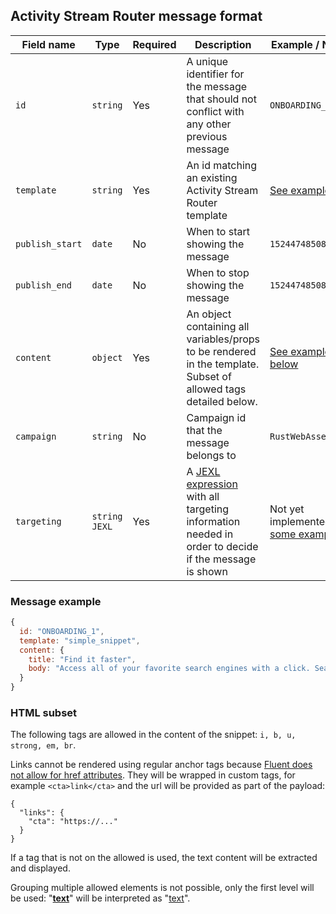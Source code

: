 ## Activity Stream Router message format

Field name | Type     | Required | Description | Example / Note
---        | ---      | ---      | ---         | ---
`id`       | `string` | Yes | A unique identifier for the message that should not conflict with any other previous message | `ONBOARDING_1`
`template` | `string` | Yes | An id matching an existing Activity Stream Router template | [See example](https://github.com/mozilla/activity-stream/blob/33669c67c2269078a6d3d6d324fb48175d98f634/system-addon/content-src/message-center/templates/SimpleSnippet.jsx)
`publish_start` | `date` | No | When to start showing the message | `1524474850876`
`publish_end` | `date` | No | When to stop showing the message | `1524474850876`
`content` | `object` | Yes | An object containing all variables/props to be rendered in the template. Subset of allowed tags detailed below. | [See example below](#HTML-subset)
`campaign` | `string` | No | Campaign id that the message belongs to | `RustWebAssembly`
`targeting` | `string` `JEXL` | Yes | A [JEXL expression](http://normandy.readthedocs.io/en/latest/user/filter_expressions.html#jexl-basics) with all targeting information needed in order to decide if the message is shown | Not yet implemented, [some examples](http://normandy.readthedocs.io/en/latest/user/filter_expressions.html#examples)

### Message example
```javascript
{
  id: "ONBOARDING_1",
  template: "simple_snippet",
  content: {
    title: "Find it faster",
    body: "Access all of your favorite search engines with a click. Search the whole Web or just one website from the search box."
  }
}
```

### HTML subset
The following tags are allowed in the content of the snippet: `i, b, u, strong, em, br`.

Links cannot be rendered using regular anchor tags because [Fluent does not allow for href attributes](https://github.com/projectfluent/fluent.js/blob/a03d3aa833660f8c620738b26c80e46b1a4edb05/fluent-dom/src/overlay.js#L13). They will be wrapped in custom tags, for example `<cta>link</cta>` and the url will be provided as part of the payload:
```
{
  "links": {
    "cta": "https://..."
  }
}
```
If a tag that is not on the allowed is used, the text content will be extracted and displayed.

Grouping multiple allowed elements is not possible, only the first level will be used: "<u><b>text</b></u>" will be interpreted as "<u>text</u>".
